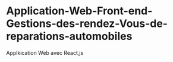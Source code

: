 # Application-Web-Front-end-Gestions-des-rendez-Vous-de-reparations-automobiles
Applkication Web avec React,js
